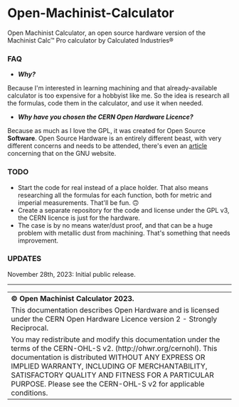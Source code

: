 # Open-Machinist-Calculator
Open Machinist Calculator, an open source hardware version of the Machinist Calc™ Pro calculator by Calculated Industries®

### FAQ
* ***Why?***

Because I'm interested in learning machining and that already-available calculator is too expensive for a hobbyist like me. So the idea is research all the formulas, code them in the calculator, and use it when needed.

* ***Why have you chosen the CERN Open Hardware Licence?***

Because as much as I love the GPL, it was created for Open Source **Software**. Open Source Hardware is an entirely different beast, with very different concerns and needs to be attended, there's even an [article](https://www.gnu.org/philosophy/free-hardware-designs.en.html) concerning that on the GNU website.

### TODO
* Start the code for real instead of a place holder. That also means researching all the formulas for each function, both for metric and imperial measurements. That'll be fun. 🙃
* Create a separate repository for the code and license under the GPL v3, the CERN licence is just for the hardware.
* The case is by no means water/dust proof, and that can be a huge problem with metallic dust from machining. That's something that needs improvement.

### UPDATES
November 28th, 2023: Initial public release.

<hr />
<table border="0px">
<th align="left">
&copy; Open Machinist Calculator 2023.
</th>
<tr>
<td>
This documentation describes Open Hardware and is licensed under the CERN Open Hardware Licence version 2 - Strongly Reciprocal.
</td>
</tr>
<tr>
<td>
You may redistribute and modify this documentation under the terms of the
CERN-OHL-S v2. (http://ohwr.org/cernohl). This documentation is distributed
WITHOUT ANY EXPRESS OR IMPLIED WARRANTY, INCLUDING OF
MERCHANTABILITY, SATISFACTORY QUALITY AND FITNESS FOR A
PARTICULAR PURPOSE. Please see the CERN-OHL-S v2 for applicable
conditions.
</td>
</tr>
</table>
